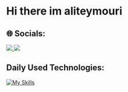 
# Hi there im aliteymouri
## 🌐 Socials:
  <a href="https://linkedin.com/in/Aliteymourii">
    <img src="https://skillicons.dev/icons?i=linkedin&theme=dark" />
  </a>
  <a href="https://instagram.com/_aliteymourii">
    <img src="https://skillicons.dev/icons?i=instagram&theme=dark" />
  </a>
  
## Daily Used Technologies:
[![My Skills](https://skillicons.dev/icons?i=python,js,html,css,bootstrap,jquery,django,docker,postman,git,github,gitlab)](https://skillicons.dev)
